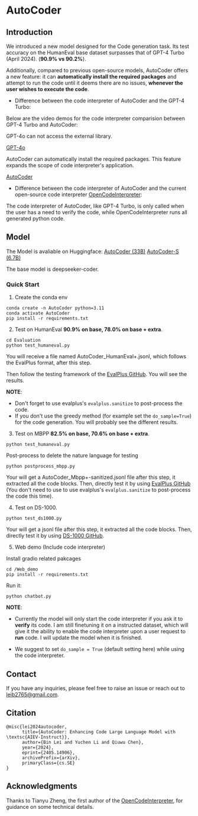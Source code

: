# AutoCoder

## Introduction
We introduced a new model designed for the Code generation task. Its test accuracy on the HumanEval base dataset surpasses that of GPT-4 Turbo (April 2024). (**90.9% vs 90.2%**).

Additionally, compared to previous open-source models, AutoCoder offers a new feature: it can **automatically install the required packages** and attempt to run the code until it deems there are no issues, **whenever the user wishes to execute the code**.

* Difference between the code interpreter of AutoCoder and the GPT-4 Turbo:

Below are the video demos for the code interpreter comparision between GPT-4 Turbo and AutoCoder: 

GPT-4o can not access the external library.

[GPT-4o](https://github.com/bin123apple/AutoCoder/assets/99925255/c8b25516-3359-4a70-ad2d-f16e30e33719)

AutoCoder can automatically install the required packages. This feature expands the scope of code interpreter's application.

[AutoCoder](https://github.com/bin123apple/AutoCoder/assets/99925255/1893f904-c1f2-4f59-9ec5-45b69efcc26a)

* Difference between the code interpreter of AutoCoder and the current open-source code interpreter [OpenCodeInterpreter](https://opencodeinterpreter.github.io/):

The code interpreter of AutoCoder, like GPT-4 Turbo, is only called when the user has a need to verify the code, while OpenCodeInterpreter runs all generated python code.

## Model
The Model is avaliable on Huggingface: 
[AutoCoder (33B)](https://huggingface.co/Bin12345/AutoCoder)
[AutoCoder-S (6.7B)](https://huggingface.co/Bin12345/AutoCoder_S_6.7B)

The base model is deepseeker-coder.

### Quick Start
1. Create the conda env

```
conda create -n AutoCoder python=3.11
conda activate AutoCoder
pip install -r requirements.txt
```

2. Test on HumanEval **90.9% on base, 78.0% on base + extra**. 

```
cd Evaluation
python test_humaneval.py
```
You will receive a file named AutoCoder_HumanEval+.jsonl, which follows the EvalPlus format, after this step.

Then follow the testing framework of the [EvalPlus GitHub](https://github.com/evalplus/evalplus). You will see the results. 

**NOTE**: 
* Don't forget to use evalplus's `evalplus.sanitize` to post-process the code. 
* If you don't use the greedy method (for example set the `do_sample=True`) for the code generation. You will probably see the different results.

3. Test on MBPP **82.5% on base, 70.6% on base + extra**. 

```
python test_humaneval.py
```

Post-process to delete the nature language for testing
```
python postprocess_mbpp.py
```
Your will get a AutoCoder_Mbpp+-sanitized.jsonl file after this step, it extracted all the code blocks. 
Then, directly test it by using [EvalPlus GitHub](https://github.com/evalplus/evalplus) (You don't need to use to use evalplus's `evalplus.sanitize` to post-process the code this time).

4. Test on DS-1000. 

```
python test_ds1000.py
```

Your will get a jsonl file after this step, it extracted all the code blocks. 
Then, directly test it by using [DS-1000 GitHub](https://github.com/xlang-ai/DS-1000).

5. Web demo (Include code interpreter)

Install gradio related pakcages
```
cd /Web_demo
pip install -r requirements.txt
```

Run it:
```
python chatbot.py
```

**NOTE**:

* Currently the model will only start the code interpreter if you ask it to **verify** its code. I am still finetuning it on a instructed dataset, which will give it the ability to enable the code interpreter upon a user request to **run** code. I will update the model when it is finished.

* We suggest to set `do_sample = True` (default setting here) while using the code interpreter.


## Contact 
If you have any inquiries, please feel free to raise an issue or reach out to leib2765@gmail.com.

## Citation
```
@misc{lei2024autocoder,
      title={AutoCoder: Enhancing Code Large Language Model with \textsc{AIEV-Instruct}}, 
      author={Bin Lei and Yuchen Li and Qiuwu Chen},
      year={2024},
      eprint={2405.14906},
      archivePrefix={arXiv},
      primaryClass={cs.SE}
}
```

## Acknowledgments
Thanks to Tianyu Zheng, the first author of the [OpenCodeInterpreter](https://opencodeinterpreter.github.io/), for guidance on some technical details.

